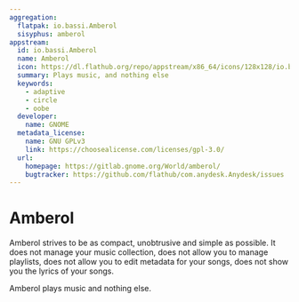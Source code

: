 ```yaml
---
aggregation:
  flatpak: io.bassi.Amberol
  sisyphus: amberol
appstream:
  id: io.bassi.Amberol
  name: Amberol
  icon: https://dl.flathub.org/repo/appstream/x86_64/icons/128x128/io.bassi.Amberol.png
  summary: Plays music, and nothing else
  keywords:
    - adaptive
    - circle
    - oobe
  developer:
    name: GNOME
  metadata_license:
    name: GNU GPLv3
    link: https://choosealicense.com/licenses/gpl-3.0/
  url:
    homepage: https://gitlab.gnome.org/World/amberol/
    bugtracker: https://github.com/flathub/com.anydesk.Anydesk/issues
---
```


# Amberol

Amberol strives to be as compact, unobtrusive and simple as possible. It does not manage your music collection, does not allow you to manage playlists, does not allow you to edit metadata for your songs, does not show you the lyrics of your songs.

Amberol plays music and nothing else.

<!--@include: @en/apps/_parts/install/content-repo.md-->
<!--@include: @en/apps/_parts/install/content-flatpak.md-->
